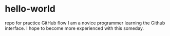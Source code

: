 # hello-world
repo for practice GitHub flow
I am a novice programmer learning the Github interface. I hope to become more experienced with this someday.
